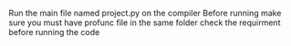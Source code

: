 Run the main file named project.py on the compiler
Before running make sure you must have profunc file in the same folder 
check the requirment before running the code
